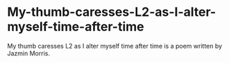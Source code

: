 # My-thumb-caresses-L2-as-I-alter-myself-time-after-time
My thumb caresses L2 as I alter myself time after time is a poem written by Jazmin Morris.
